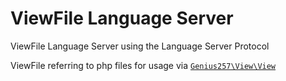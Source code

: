 # ViewFile Language Server
 ViewFile Language Server using the Language Server Protocol

ViewFile referring to php files for usage via [`Genius257\View\View`](https://github.com/genius257/view/blob/master/src/View.php)
